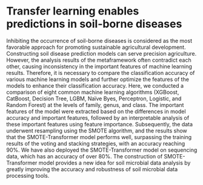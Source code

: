 # Transfer learning enables predictions in soil-borne diseases
Inhibiting the occurrence of soil-borne diseases is considered as the most favorable approach for promoting sustainable agricultural development. Constructing soil disease 
prediction models can serve precision agriculture. However, the analysis results of the metaframework often contradict each other, causing inconsistency in the important 
features of machine learning results. Therefore, it is necessary to compare the classification accuracy of various machine learning models and further optimize the features of 
the models to enhance their classification accuracy. Here, we conducted a comparison of eight common machine learning algorithms (XGBoost, CatBoost, Decision Tree, LGBM, Naïve 
Byes, Perceptron, Logistic, and Random Forest) at the levels of family, genus, and class. The important features of the model were extracted based on the differences in model 
accuracy and important features, followed by an interpretable analysis of these important features using feature importance. Subsequently, the data underwent resampling using 
the SMOTE algorithm, and the results show that the SMOTE-Transformer model performs well, surpassing the training results of the voting and stacking strategies, with an 
accuracy reaching 90%. We have also deployed the SMOTE-Transformer model on sequencing data, which has an accuracy of over 80%. The construction of SMOTE-Transformer model 
provides a new idea for soil microbial data analysis by greatly improving the accuracy and robustness of soil microbial data processing tools.
